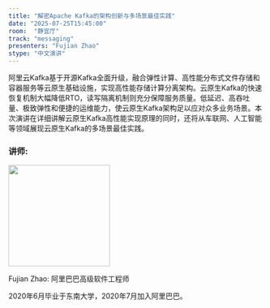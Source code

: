 ```yaml
---
title: "解密Apache Kafka的架构创新与多场景最佳实践"
date: "2025-07-25T15:45:00"
room:  "静宜厅"
track: "messaging"
presenters: "Fujian Zhao"
stype: "中文演讲"
---
```


阿里云Kafka基于开源Kafka全面升级，融合弹性计算、高性能分布式文件存储和容器服务等云原生基础设施，实现高性能存储计算分离架构。云原生Kafka的快速恢复机制大幅降低RTO，读写隔离机制则充分保障服务质量。低延迟、高吞吐量、极致弹性和便捷的运维能力，使云原生Kafka架构足以应对众多业务场景。本次演讲在详细讲解云原生Kafka高性能实现原理的同时，还将从车联网、人工智能等领域展现云原生Kafka的多场景最佳实践。

### 讲师:

<img src="https://sessionize.com/image/b457-400o400o1-Y92ZtWACNJJirb5DrifdVu.jpg" width="200" /><br/>

Fujian Zhao: 阿里巴巴高级软件工程师

2020年6月毕业于东南大学，2020年7月加入阿里巴巴。